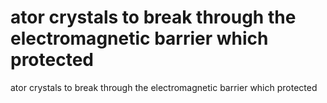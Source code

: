 # ator crystals to break through the electromagnetic barrier which protected

ator crystals to break through the electromagnetic barrier which protected